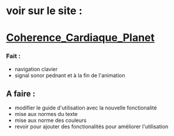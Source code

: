 # voir sur le site : 

# [Coherence_Cardiaque_Planet](https://coherence-accessible.vercel.app/)

### Fait : 
- navigation clavier 
- signal sonor pednant et à la fin de l'animation

## A faire :
- modifier le guide d'utilisation avec la nouvelle fonctionalité 
- mise aux normes du texte 
- mise aux norme des couleurs
- revoir pour ajouter des fonctionalités pour améliorer l'utilisation
